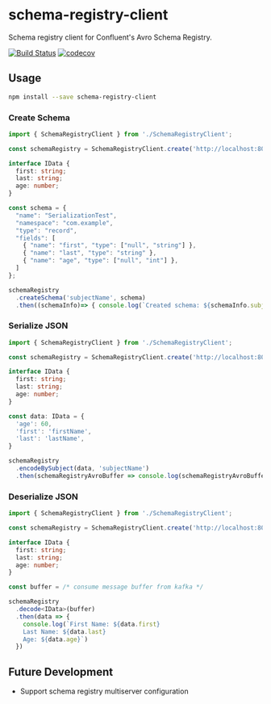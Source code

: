# schema-registry-client
Schema registry client for Confluent's Avro Schema Registry.

[![Build Status](https://travis-ci.org/axlj45/schema-registry-client.svg?branch=master)](https://travis-ci.org/axlj45/schema-registry-client)
[![codecov](https://codecov.io/gh/axlj45/schema-registry-client/branch/master/graph/badge.svg)](https://codecov.io/gh/axlj45/schema-registry-client)

## Usage

```bash
npm install --save schema-registry-client
```


### Create Schema

```ts
import { SchemaRegistryClient } from './SchemaRegistryClient';

const schemaRegistry = SchemaRegistryClient.create('http://localhost:8081');

interface IData {
  first: string;
  last: string;
  age: number;
}

const schema = {
  "name": "SerializationTest",
  "namespace": "com.example",
  "type": "record",
  "fields": [
    { "name": "first", "type": ["null", "string"] },
    { "name": "last", "type": "string" },
    { "name": "age", "type": ["null", "int"] },
  ]
};

schemaRegistry
  .createSchema('subjectName', schema)
  .then((schemaInfo)=> { console.log(`Created schema: ${schemaInfo.subject} with id: ${schemaInfo.id}`) })
```

### Serialize JSON

```ts
import { SchemaRegistryClient } from './SchemaRegistryClient';

const schemaRegistry = SchemaRegistryClient.create('http://localhost:8081');

interface IData {
  first: string;
  last: string;
  age: number;
}

const data: IData = {
  'age': 60,
  'first': 'firstName',
  'last': 'lastName',
}

schemaRegistry
  .encodeBySubject(data, 'subjectName')
  .then(schemaRegistryAvroBuffer => console.log(schemaRegistryAvroBuffer))
```

### Deserialize JSON


```ts
import { SchemaRegistryClient } from './SchemaRegistryClient';

const schemaRegistry = SchemaRegistryClient.create('http://localhost:8081');

interface IData {
  first: string;
  last: string;
  age: number;
}

const buffer = /* consume message buffer from kafka */

schemaRegistry
  .decode<IData>(buffer)
  .then(data => {
    console.log(`First Name: ${data.first}
    Last Name: ${data.last}
    Age: ${data.age}`)
  })
```

## Future Development

* Support schema registry multiserver configuration
